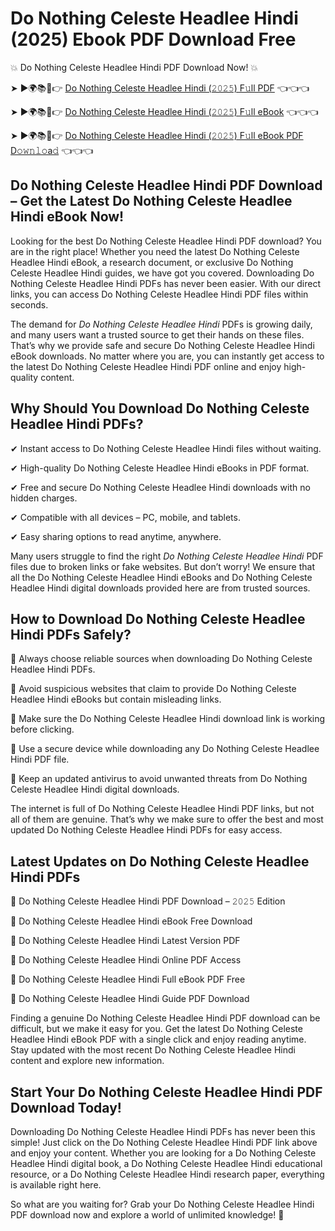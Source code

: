 # Do Nothing Celeste Headlee Hindi (2025) Ebook PDF Download Free

💥 Do Nothing Celeste Headlee Hindi PDF Download Now! 💥

➤ ►🌍📚📱👉 [Do Nothing Celeste Headlee Hindi (𝟸𝟶𝟸𝟻) F𝚞ll PDF](https://getpdf.xyz/do-nothing-celeste-headlee-hindi) 👈👈👈


➤ ►🌍📚📱👉 [Do Nothing Celeste Headlee Hindi (𝟸𝟶𝟸𝟻) F𝚞ll eBook](https://getpdf.xyz/do-nothing-celeste-headlee-hindi) 👈👈👈


➤ ►🌍📚📱👉 [Do Nothing Celeste Headlee Hindi (𝟸𝟶𝟸𝟻) F𝚞ll eBook PDF D𝚘𝚠𝚗𝚕𝚘a𝚍](https://getpdf.xyz/do-nothing-celeste-headlee-hindi) 👈👈👈


## Do Nothing Celeste Headlee Hindi PDF Download – Get the Latest Do Nothing Celeste Headlee Hindi eBook Now!

Looking for the best Do Nothing Celeste Headlee Hindi PDF download? You are in the right place! Whether you need the latest Do Nothing Celeste Headlee Hindi eBook, a research document, or exclusive Do Nothing Celeste Headlee Hindi guides, we have got you covered. Downloading Do Nothing Celeste Headlee Hindi PDFs has never been easier. With our direct links, you can access Do Nothing Celeste Headlee Hindi PDF files within seconds.

The demand for *Do Nothing Celeste Headlee Hindi* PDFs is growing daily, and many users want a trusted source to get their hands on these files. That’s why we provide safe and secure Do Nothing Celeste Headlee Hindi eBook downloads. No matter where you are, you can instantly get access to the latest Do Nothing Celeste Headlee Hindi PDF online and enjoy high-quality content.

## Why Should You Download Do Nothing Celeste Headlee Hindi PDFs?

✔ Instant access to Do Nothing Celeste Headlee Hindi files without waiting.

✔ High-quality Do Nothing Celeste Headlee Hindi eBooks in PDF format.

✔ Free and secure Do Nothing Celeste Headlee Hindi downloads with no hidden charges.

✔ Compatible with all devices – PC, mobile, and tablets.

✔ Easy sharing options to read anytime, anywhere.

Many users struggle to find the right *Do Nothing Celeste Headlee Hindi* PDF files due to broken links or fake websites. But don’t worry! We ensure that all the Do Nothing Celeste Headlee Hindi eBooks and Do Nothing Celeste Headlee Hindi digital downloads provided here are from trusted sources.

## How to Download Do Nothing Celeste Headlee Hindi PDFs Safely?

📌 Always choose reliable sources when downloading Do Nothing Celeste Headlee Hindi PDFs.

📌 Avoid suspicious websites that claim to provide Do Nothing Celeste Headlee Hindi eBooks but contain misleading links.

📌 Make sure the Do Nothing Celeste Headlee Hindi download link is working before clicking.

📌 Use a secure device while downloading any Do Nothing Celeste Headlee Hindi PDF file.

📌 Keep an updated antivirus to avoid unwanted threats from Do Nothing Celeste Headlee Hindi digital downloads.

The internet is full of Do Nothing Celeste Headlee Hindi PDF links, but not all of them are genuine. That’s why we make sure to offer the best and most updated Do Nothing Celeste Headlee Hindi PDFs for easy access.

## Latest Updates on Do Nothing Celeste Headlee Hindi PDFs

🔹 Do Nothing Celeste Headlee Hindi PDF Download – 𝟸𝟶𝟸𝟻 Edition

🔹 Do Nothing Celeste Headlee Hindi eBook Free Download

🔹 Do Nothing Celeste Headlee Hindi Latest Version PDF

🔹 Do Nothing Celeste Headlee Hindi Online PDF Access

🔹 Do Nothing Celeste Headlee Hindi Full eBook PDF Free

🔹 Do Nothing Celeste Headlee Hindi Guide PDF Download

Finding a genuine Do Nothing Celeste Headlee Hindi PDF download can be difficult, but we make it easy for you. Get the latest Do Nothing Celeste Headlee Hindi eBook PDF with a single click and enjoy reading anytime. Stay updated with the most recent Do Nothing Celeste Headlee Hindi content and explore new information.

## Start Your Do Nothing Celeste Headlee Hindi PDF Download Today!

Downloading Do Nothing Celeste Headlee Hindi PDFs has never been this simple! Just click on the Do Nothing Celeste Headlee Hindi PDF link above and enjoy your content. Whether you are looking for a Do Nothing Celeste Headlee Hindi digital book, a Do Nothing Celeste Headlee Hindi educational resource, or a Do Nothing Celeste Headlee Hindi research paper, everything is available right here.

So what are you waiting for? Grab your Do Nothing Celeste Headlee Hindi PDF download now and explore a world of unlimited knowledge! 🚀